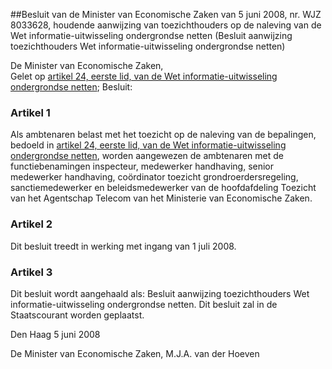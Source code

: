 <meta http-equiv='Content-Type' content='text/html; charset=utf-8' />

##Besluit van de Minister van Economische Zaken van 5 juni 2008, nr. WJZ 8033628, houdende aanwijzing van toezichthouders op de naleving van de Wet informatie-uitwisseling ondergrondse netten (Besluit aanwijzing toezichthouders Wet informatie-uitwisseling ondergrondse netten)

De Minister van Economische Zaken,  
Gelet op [artikel 24, eerste lid, van de Wet informatie-uitwisseling ondergrondse netten](../../../../../../../../wet/wet/informatie-uitwisseling/ondergrondse/netten/BWBR0023775/README.md);
Besluit:    

### Artikel  1  

Als ambtenaren belast met het toezicht op de naleving van de bepalingen, bedoeld in [artikel 24, eerste lid, van de Wet informatie-uitwisseling ondergrondse netten](../../../../../../../../wet/wet/informatie-uitwisseling/ondergrondse/netten/BWBR0023775/README.md), worden aangewezen de ambtenaren met de functiebenamingen inspecteur, medewerker handhaving, senior medewerker handhaving, coördinator toezicht grondroerdersregeling, sanctiemedewerker en beleidsmedewerker van de hoofdafdeling Toezicht van het Agentschap Telecom van het Ministerie van Economische Zaken. 

### Artikel  2  

Dit besluit treedt in werking met ingang van 1 juli 2008. 

### Artikel  3  

Dit besluit wordt aangehaald als: Besluit aanwijzing toezichthouders Wet informatie-uitwisseling ondergrondse netten. 
Dit besluit zal in de Staatscourant worden geplaatst.   

Den Haag 
5 juni 2008   

De 
Minister van Economische Zaken, 
M.J.A. van der  Hoeven     
